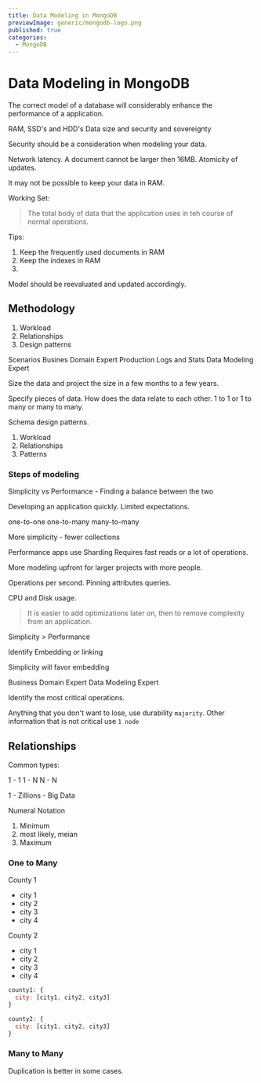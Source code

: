 ```yaml
---
title: Data Modeling in MongoDB
previewImage: generic/mongodb-logo.png
published: true
categories:
  - MongoDB
---
```


# Data Modeling in MongoDB

The correct model of a database will considerably enhance the performance of a application.

RAM, SSD's and HDD's
Data size and security and sovereignty

Security should be a consideration when modeling your data.

Network latency.
A document cannot be larger then 16MB. Atomicity of updates.

It may not be possible to keep your data in RAM.

Working Set:

> The total body of data that the application uses in teh course of normal operations.

Tips:

1. Keep the frequently used documents in RAM
2. Keep the indexes in RAM
3.

Model should be reevaluated and updated accordingly.

## Methodology

1. Workload
2. Relationships
3. Design patterns

Scenarios
Busines Domain Expert
Production Logs and Stats
Data Modeling Expert

Size the data and project the size in a few months to a few years.

Specify pieces of data.
How does the data relate to each other. 1 to 1 or 1 to many or many to many.

Schema design patterns.

1. Workload
2. Relationships
3. Patterns

### Steps of modeling

Simplicity vs Performance - Finding a balance between the two

Developing an application quickly. Limited expectations.

one-to-one
one-to-many
many-to-many

More simplicity - fewer collections

Performance apps use Sharding
Requires fast reads or a lot of operations.

More modeling upfront for larger projects with more people.

Operations per second. Pinning attributes queries.

CPU and Disk usage.

> It is easier to add optimizations later on, then to remove complexity from an application.

Simplicity > Performance

Identify
Embedding or linking

Simplicity will favor embedding

Business Domain Expert
Data Modeling Expert

Identify the most critical operations.

Anything that you don't want to lose, use durability `majority`.
Other information that is not critical use `1 node`

## Relationships

Common types:

1 - 1
1 - N
N - N

1 - Zillions - Big Data

Numeral Notation

1. Minimum
2. most likely, meian
3. Maximum

### One to Many

County 1

- city 1
- city 2
- city 3
- city 4

County 2

- city 1
- city 2
- city 3
- city 4

```javascript
county1: {
  city: [city1, city2, city3]
}

county2: {
  city: [city1, city2, city3]
}
```

### Many to Many

Duplication is better in some cases.


